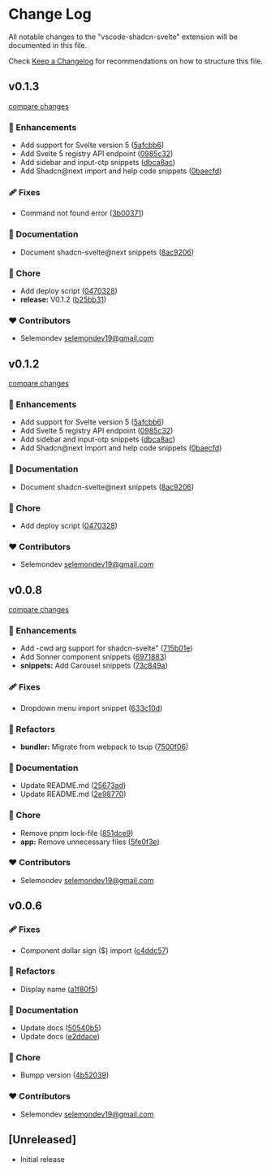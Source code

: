 # Change Log

All notable changes to the "vscode-shadcn-svelte" extension will be documented in this file.

Check [Keep a Changelog](http://keepachangelog.com/) for recommendations on how to structure this file.

## v0.1.3

[compare changes](https://github.com/selemondev/vscode-shadcn-svelte/compare/v0.1.1...v0.1.3)

### 🚀 Enhancements

- Add support for Svelte version 5 ([5afcbb6](https://github.com/selemondev/vscode-shadcn-svelte/commit/5afcbb6))
- Add Svelte 5 registry API endpoint ([0985c32](https://github.com/selemondev/vscode-shadcn-svelte/commit/0985c32))
- Add sidebar and input-otp snippets ([dbca8ac](https://github.com/selemondev/vscode-shadcn-svelte/commit/dbca8ac))
- Add Shadcn@next import and help code snippets ([0baecfd](https://github.com/selemondev/vscode-shadcn-svelte/commit/0baecfd))

### 🩹 Fixes

- Command not found error ([3b00371](https://github.com/selemondev/vscode-shadcn-svelte/commit/3b00371))

### 📖 Documentation

- Document shadcn-svelte@next snippets ([8ac9206](https://github.com/selemondev/vscode-shadcn-svelte/commit/8ac9206))

### 🏡 Chore

- Add deploy script ([0470328](https://github.com/selemondev/vscode-shadcn-svelte/commit/0470328))
- **release:** V0.1.2 ([b25bb31](https://github.com/selemondev/vscode-shadcn-svelte/commit/b25bb31))

### ❤️ Contributors

- Selemondev <selemondev19@gmail.com>

## v0.1.2

[compare changes](https://github.com/selemondev/vscode-shadcn-svelte/compare/v0.1.1...v0.1.2)

### 🚀 Enhancements

- Add support for Svelte version 5 ([5afcbb6](https://github.com/selemondev/vscode-shadcn-svelte/commit/5afcbb6))
- Add Svelte 5 registry API endpoint ([0985c32](https://github.com/selemondev/vscode-shadcn-svelte/commit/0985c32))
- Add sidebar and input-otp snippets ([dbca8ac](https://github.com/selemondev/vscode-shadcn-svelte/commit/dbca8ac))
- Add Shadcn@next import and help code snippets ([0baecfd](https://github.com/selemondev/vscode-shadcn-svelte/commit/0baecfd))

### 📖 Documentation

- Document shadcn-svelte@next snippets ([8ac9206](https://github.com/selemondev/vscode-shadcn-svelte/commit/8ac9206))

### 🏡 Chore

- Add deploy script ([0470328](https://github.com/selemondev/vscode-shadcn-svelte/commit/0470328))

### ❤️ Contributors

- Selemondev <selemondev19@gmail.com>

## v0.0.8

[compare changes](https://github.com/selemondev/vscode-shadcn-svelte/compare/v0.0.7...v0.0.8)

### 🚀 Enhancements

- Add -cwd arg support for shadcn-svelte" ([715b01e](https://github.com/selemondev/vscode-shadcn-svelte/commit/715b01e))
- Add Sonner component snippets ([6971883](https://github.com/selemondev/vscode-shadcn-svelte/commit/6971883))
- **snippets:** Add Carousel snippets ([73c849a](https://github.com/selemondev/vscode-shadcn-svelte/commit/73c849a))

### 🩹 Fixes

- Dropdown menu import snippet ([633c10d](https://github.com/selemondev/vscode-shadcn-svelte/commit/633c10d))

### 💅 Refactors

- **bundler:** Migrate from webpack to tsup ([7500f06](https://github.com/selemondev/vscode-shadcn-svelte/commit/7500f06))

### 📖 Documentation

- Update README.md ([25673ad](https://github.com/selemondev/vscode-shadcn-svelte/commit/25673ad))
- Update README.md ([2e98770](https://github.com/selemondev/vscode-shadcn-svelte/commit/2e98770))

### 🏡 Chore

- Remove pnpm lock-file ([851dce9](https://github.com/selemondev/vscode-shadcn-svelte/commit/851dce9))
- **app:** Remove unnecessary files ([5fe0f3e](https://github.com/selemondev/vscode-shadcn-svelte/commit/5fe0f3e))

### ❤️ Contributors

- Selemondev <selemondev19@gmail.com>

## v0.0.6


### 🩹 Fixes

- Component dollar sign ($) import ([c4ddc57](https://github.com/selemondev/vscode-shadcn-svelte/commit/c4ddc57))

### 💅 Refactors

- Display name ([a1f80f5](https://github.com/selemondev/vscode-shadcn-svelte/commit/a1f80f5))

### 📖 Documentation

- Update docs ([50540b5](https://github.com/selemondev/vscode-shadcn-svelte/commit/50540b5))
- Update docs ([e2ddace](https://github.com/selemondev/vscode-shadcn-svelte/commit/e2ddace))

### 🏡 Chore

- Bumpp version ([4b52039](https://github.com/selemondev/vscode-shadcn-svelte/commit/4b52039))

### ❤️ Contributors

- Selemondev <selemondev19@gmail.com>

## [Unreleased]

- Initial release